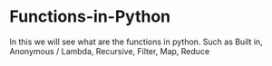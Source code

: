 # Functions-in-Python
In this we will see what are the functions in python. Such as Built in, Anonymous / Lambda, Recursive, Filter, Map, Reduce
